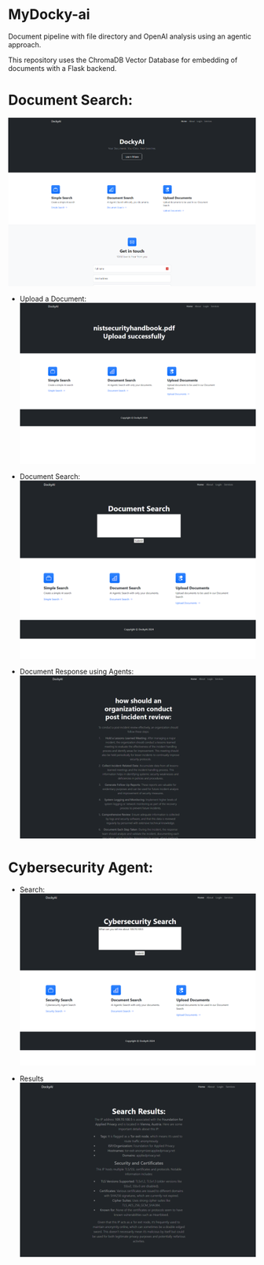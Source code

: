 # MyDocky-ai
Document pipeline with file directory and OpenAI analysis using an agentic approach.

This repository uses the ChromaDB Vector Database for embedding of documents with a Flask backend.

# Document Search:
![alt text](https://github.com/dylsayre/MyDocky-ai/blob/main/.github/homescreen.png?raw=true)

- Upload a Document:
![alt text](https://github.com/dylsayre/MyDocky-ai/blob/main/.github/documentupload.png?raw=true)

- Document Search:
![alt text](https://github.com/dylsayre/MyDocky-ai/blob/main/.github/documentsearch.png?raw=true)

- Document Response using Agents:
![alt text](https://github.com/dylsayre/MyDocky-ai/blob/main/.github/docsearchanswer.png?raw=true)

# Cybersecurity Agent:

- Search:
![alt text](https://github.com/dylsayre/MyDocky-ai/blob/main/.github/secsearch.png?raw=true)

- Results
![alt text](https://github.com/dylsayre/MyDocky-ai/blob/main/.github/secresults.png?raw=true)